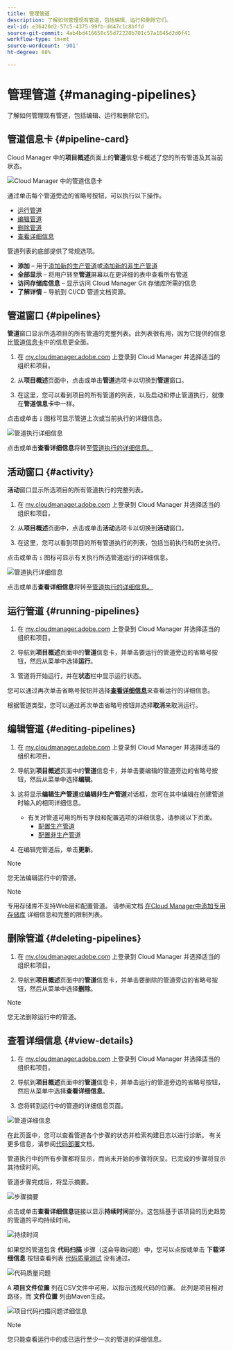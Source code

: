 ```yaml
---
title: 管理管道
description: 了解如何管理现有管道，包括编辑、运行和删除它们。
exl-id: e36420d2-57c5-4375-99fb-dd47c1c8bffd
source-git-commit: 4ab4bd416658c55d72228b701c57a1845d2d0f41
workflow-type: tm+mt
source-wordcount: '901'
ht-degree: 88%

---
```



# 管理管道 {#managing-pipelines}

了解如何管理现有管道，包括编辑、运行和删除它们。

## 管道信息卡 {#pipeline-card}

Cloud Manager 中的&#x200B;**项目概述**&#x200B;页面上的&#x200B;**管道**&#x200B;信息卡概述了您的所有管道及其当前状态。

![Cloud Manager 中的管道信息卡](/help/assets/configure-pipelines/pipelines-card.png)

通过单击每个管道旁边的省略号按钮，可以执行以下操作。

* [运行管道](#running-pipelines)
* [编辑管道](#editing-pipelines)
* [删除管道](#deleting-pipelines)
* [查看详细信息](#view-details)

管道列表的底部提供了常规选项。

* **添加** – 用于[添加新的生产管道](/help/using/production-pipelines.md)或[添加新的非生产管道](/help/using/non-production-pipelines.md)
* **全部显示** – 将用户转至&#x200B;**管道**&#x200B;屏幕以在更详细的表中查看所有管道
* **访问存储库信息** – 显示访问 Cloud Manager Git 存储库所需的信息
* **了解详情** – 导航到 CI/CD 管道文档资源。

## 管道窗口 {#pipelines}

**管道**&#x200B;窗口显示所选项目的所有管道的完整列表。此列表很有用，因为它提供的信息比[管道信息卡](#pipeline-card)中的信息更全面。

1. 在 [my.cloudmanager.adobe.com](https://my.cloudmanager.adobe.com/) 上登录到 Cloud Manager 并选择适当的组织和项目。

1. 从&#x200B;**项目概述**&#x200B;页面中，点击或单击&#x200B;**管道**&#x200B;选项卡以切换到&#x200B;**管道**&#x200B;窗口。

1. 在这里，您可以看到项目的所有管道的列表，以及启动和停止管道执行，就像在&#x200B;**管道信息卡**&#x200B;中一样。

点击或单击 `i` 图标可显示管道上次或当前执行的详细信息。

![管道执行详细信息](/help/assets/configure-pipelines/pipeline-status.png)

点击或单击&#x200B;**查看详细信息**&#x200B;将转至[管道执行的详细信息。](#view-details)

## 活动窗口 {#activity}

**活动**&#x200B;窗口显示所选项目的所有管道执行的完整列表。

1. 在 [my.cloudmanager.adobe.com](https://my.cloudmanager.adobe.com/) 上登录到 Cloud Manager 并选择适当的组织和项目。

1. 从&#x200B;**项目概述**&#x200B;页面中，点击或单击&#x200B;**活动**&#x200B;选项卡以切换到&#x200B;**活动**&#x200B;窗口。

1. 在这里，您可以看到项目的所有管道执行的列表，包括当前执行和历史执行。

点击或单击 `i` 图标可显示有关执行所选管道运行的详细信息。

![管道执行详细信息](/help/assets/configure-pipelines/pipeline-activity.png)

点击或单击&#x200B;**查看详细信息**&#x200B;将转至[管道执行的详细信息。](#view-details)

## 运行管道 {#running-pipelines}

1. 在 [my.cloudmanager.adobe.com](https://my.cloudmanager.adobe.com/) 上登录到 Cloud Manager 并选择适当的组织和项目。

1. 导航到&#x200B;**项目概述**&#x200B;页面中的&#x200B;**管道**&#x200B;信息卡，并单击要运行的管道旁边的省略号按钮，然后从菜单中选择&#x200B;**运行**。

1. 管道将开始运行，并在&#x200B;**状态**&#x200B;栏中显示运行状态。

您可以通过再次单击省略号按钮并选择&#x200B;**[查看详细信息](#view-details)**&#x200B;来查看运行的详细信息。

根据管道类型，您可以通过再次单击省略号按钮并选择&#x200B;**取消**&#x200B;来取消运行。

## 编辑管道 {#editing-pipelines}

1. 在 [my.cloudmanager.adobe.com](https://my.cloudmanager.adobe.com/) 上登录到 Cloud Manager 并选择适当的组织和项目。

1. 导航到&#x200B;**项目概述**&#x200B;页面中的&#x200B;**管道**&#x200B;信息卡，并单击要编辑的管道旁边的省略号按钮，然后从菜单中选择&#x200B;**编辑**。

1. 这将显示&#x200B;**编辑生产管道**&#x200B;或&#x200B;**编辑非生产管道**&#x200B;对话框，您可在其中编辑在创建管道时输入的相同详细信息。

   * 有关对管道可用的所有字段和配置选项的详细信息，请参阅以下页面。
      * [配置生产管道](/help/using/production-pipelines.md)
      * [配置非生产管道](/help/using/non-production-pipelines.md)

1. 在编辑完管道后，单击&#x200B;**更新**。

>[!NOTE]
>
>您无法编辑运行中的管道。

>[!NOTE]
>
>专用存储库不支持Web层和配置管道。 请参阅文档 [在Cloud Manager中添加专用存储库](/help/managing-code/private-repositories.md) 详细信息和完整的限制列表。

## 删除管道 {#deleting-pipelines}

1. 在 [my.cloudmanager.adobe.com](https://my.cloudmanager.adobe.com/) 上登录到 Cloud Manager 并选择适当的组织和项目。

1. 导航到&#x200B;**项目概述**&#x200B;页面中的&#x200B;**管道**&#x200B;信息卡，并单击要删除的管道旁边的省略号按钮，然后从菜单中选择&#x200B;**删除**。

>[!NOTE]
>
>您无法删除运行中的管道。

## 查看详细信息 {#view-details}

1. 在 [my.cloudmanager.adobe.com](https://my.cloudmanager.adobe.com/) 上登录到 Cloud Manager 并选择适当的组织和项目。

1. 导航到&#x200B;**项目概述**&#x200B;页面中的&#x200B;**管道**&#x200B;信息卡，并单击运行的管道旁边的省略号按钮，然后从菜单中选择&#x200B;**查看详细信息**。

1. 您将转到运行中的管道的详细信息页面。

![管道详细信息](/help/assets/configure-pipelines/pipeline-running-details.png)

在此页面中，您可以查看管道各个步骤的状态并检索构建日志以进行诊断。 有关更多信息，请参阅[代码部署](/help/using/code-deployment.md)文档。

管道执行中的所有步骤都将显示，而尚未开始的步骤将灰显。已完成的步骤将显示其持续时间。

管道步骤完成后，将显示摘要。

![步骤摘要](/help/assets/configure-pipelines/pipeline-step.png)

点击或单击&#x200B;**查看详细信息**&#x200B;链接以显示&#x200B;**持续时间**&#x200B;部分。这包括基于该项目的历史趋势的管道的平均持续时间。

![持续时间](/help/assets/configure-pipelines/duration.png)

如果您的管道包含 **代码扫描** 步骤（这会导致问题）中，您可以点按或单击 **下载详细信息** 按钮查看列表 [代码质量测试](/help/using/code-quality-testing.md) 没有通过。

![代码质量问题](assets/managing-pipelines-code-quality-issues.png)

A **项目文件位置** 列在CSV文件中可用，以指示违规代码的位置。 此列是项目相对路径，而 **文件位置** 列由Maven生成。

![项目代码扫描问题详细信息](assets/managing-pipelines-code-quality-details.png)


>[!NOTE]
>
>您只能查看运行中的或已运行至少一次的管道的详细信息。
